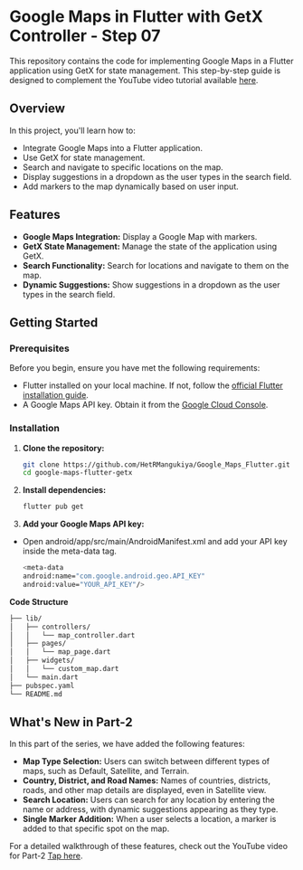 # Google Maps in Flutter with GetX Controller - Step 07

This repository contains the code for implementing Google Maps in a Flutter application using GetX for state management. This step-by-step guide is designed to complement the YouTube video tutorial available [here](https://youtu.be/cRYueO3Tegg).

## Overview

In this project, you'll learn how to:

- Integrate Google Maps into a Flutter application.
- Use GetX for state management.
- Search and navigate to specific locations on the map.
- Display suggestions in a dropdown as the user types in the search field.
- Add markers to the map dynamically based on user input.

## Features

- **Google Maps Integration:** Display a Google Map with markers.
- **GetX State Management:** Manage the state of the application using GetX.
- **Search Functionality:** Search for locations and navigate to them on the map.
- **Dynamic Suggestions:** Show suggestions in a dropdown as the user types in the search field.

## Getting Started

### Prerequisites

Before you begin, ensure you have met the following requirements:

- Flutter installed on your local machine. If not, follow the [official Flutter installation guide](https://flutter.dev/docs/get-started/install).
- A Google Maps API key. Obtain it from the [Google Cloud Console](https://console.cloud.google.com/).

### Installation

1. **Clone the repository:**
   ```bash
   git clone https://github.com/HetRMangukiya/Google_Maps_Flutter.git
   cd google-maps-flutter-getx
   ```

2. **Install dependencies:**
   ```bash
   flutter pub get

   ```

3. **Add your Google Maps API key:**
* Open android/app/src/main/AndroidManifest.xml and add your API key inside the meta-data tag.

   ```bash
   <meta-data
  android:name="com.google.android.geo.API_KEY"
  android:value="YOUR_API_KEY"/>
   ```

**Code Structure** 

   ```bash
   ├── lib/
   │   ├── controllers/
   │   │   └── map_controller.dart
   │   ├── pages/
   │   │   └── map_page.dart
   │   ├── widgets/
   │   │   └── custom_map.dart
   │   └── main.dart
   ├── pubspec.yaml
   └── README.md
   ```

## What's New in Part-2

In this part of the series, we have added the following features:

- **Map Type Selection:** Users can switch between different types of maps, such as Default, Satellite, and Terrain.
- **Country, District, and Road Names:** Names of countries, districts, roads, and other map details are displayed, even in Satellite view.
- **Search Location:** Users can search for any location by entering the name or address, with dynamic suggestions appearing as they type.
- **Single Marker Addition:** When a user selects a location, a marker is added to that specific spot on the map.

For a detailed walkthrough of these features, check out the YouTube video for Part-2 [Tap here](https://www.youtube.com/watch?v=ffbWopren0g).

